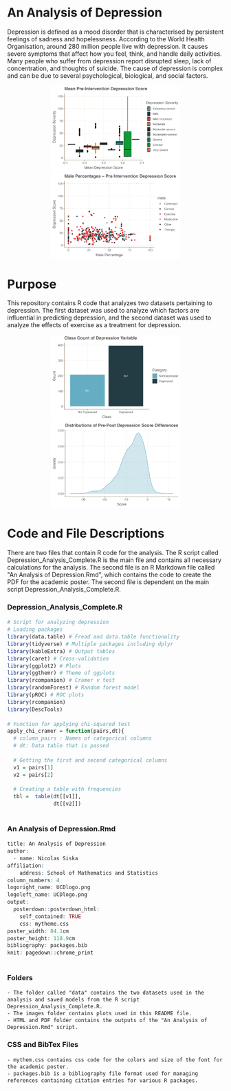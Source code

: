 # An Analysis of Depression

Depression is defined as a mood disorder that is characterised by persistent feelings of sadness and hopelessness. According to the World Health Organisation, around 280 million people live with depression. It causes severe symptoms that affect how you feel, think, and handle daily activities. Many people who suffer from depression report disrupted sleep, lack of concentration, and thoughts of suicide. The cause of depression is complex and can be due to several psychological, biological, and social factors.

<p align="center">
  <img src="images/mean_pre_drep_g.png" alt="Image 1" width="300"/>
  <img src="images/male_dep_g.png" alt="Image 2" width="300"/>
</p>

# Purpose 
This repository contains R code that analyzes two datasets pertaining to depression. The first dataset was used to analyze which factors are influential in predicting depression, and the second dataset was used to analyze the effects of exercise as a treatment for depression.

<p align="center">
  <img src="images/class_count_g.png" alt="Image 3" width="300"/>
  <img src="images/mean_diff_g.png" alt="Image 4" width="300"/>
</p>

# Code and File Descriptions

There are two files that contain R code for the analysis. The R script called Depression_Analysis_Complete.R is the main file and contains all necessary calculations for the analysis. The second file is an R Markdown file called "An Analysis of Depression.Rmd", which contains the code to create the PDF for the academic poster. The second file is dependent on the main script Depression_Analysis_Complete.R.

### Depression_Analysis_Complete.R

```r
# Script for analyzing depression
# Loading packages 
library(data.table) # Fread and data.table functionality
library(tidyverse) # Multiple packages including dplyr
library(kableExtra) # Output tables
library(caret) # Cross-validation
library(ggplot2) # Plots
library(ggthemr) # Theme of ggplots
library(rcompanion) # Cramer v test
library(randomForest) # Random forest model
library(pROC) # ROC plots
library(rcompanion)
library(DescTools)

# Function for applying chi-squared test
apply_chi_cramer = function(pairs,dt){
  # column_pairs : Names of categorical columns
  # dt: Data table that is passed
  
  # Getting the first and second categorical columns
  v1 = pairs[1]
  v2 = pairs[2]
  
  # Creating a table with frequencies
  tbl =  table(dt[[v1]],
               dt[[v2]])
  
```

### An Analysis of Depression.Rmd

```r
title: An Analysis of Depression
author:
  - name: Nicolas Siska
affiliation:
    address: School of Mathematics and Statistics
column_numbers: 4
logoright_name: UCDlogo.png
logoleft_name: UCDlogo.png
output: 
  posterdown::posterdown_html:
    self_contained: TRUE 
    css: mytheme.css 
poster_width: 84.1cm
poster_height: 118.9cm
bibliography: packages.bib
knit: pagedown::chrome_print
  
```

### Folders

 	- The folder called "data" contains the two datasets used in the analysis and saved models from the R script  Depression_Analysis_Complete.R.
	- The images folder contains plots used in this README file.
	- HTML and PDF folder contains the outputs of the "An Analysis of Depression.Rmd" script.
	
### CSS and BibTex Files

	- mythem.css contains css code for the colors and size of the font for the academic poster.
	- packages.bib is a bibliography file format used for managing references containing citation entries for various R packages.
 
 
 